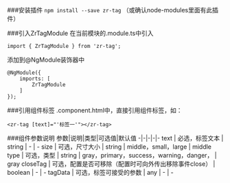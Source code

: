 ###安装插件
`npm install --save zr-tag` （或确认node-modules里面有此插件）

###引入ZrTagModule
在当前模块的.module.ts中引入

    import { ZrTagModule } from 'zr-tag';

添加到@NgModule装饰器中

    @NgModule({ 
        imports: [ 
            ZrTagModule 
        ] 
    });

###引用组件标签
.component.html中，直接引用组件标签，如：

    <zr-tag [text]="'标签一'"></zr-tag>

###组件参数说明
参数|说明|类型|可选值|默认值
-|-|-|-|-
text | 必选，标签文本 | string | - | -
size | 可选，尺寸大小 | string | middle，small，large | middle
type | 可选，类型 | string | gray，primary，success，warning，danger， | gray
closeTag | 可选，配置是否可移除（配置时可向外传出移除事件close） | boolean | - | -
tagData | 可选，标签可接受的参数 | any | - | -